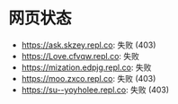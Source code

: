 # 网页状态
- https://ask.skzey.repl.co: 失败 (403)
- https://Love.cfvqw.repl.co: 失败
- https://mization.edpjg.repl.co: 失败
- https://moo.zxco.repl.co: 失败 (403)
- https://su--yoyholee.repl.co: 失败 (403)
